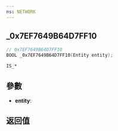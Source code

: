 ```yaml
---
ns: NETWORK
---
```

## _0x7EF7649B64D7FF10

```c
// 0x7EF7649B64D7FF10
BOOL _0x7EF7649B64D7FF10(Entity entity);
```

```
IS_*
```

## 參數
* **entity**: 

## 返回值
